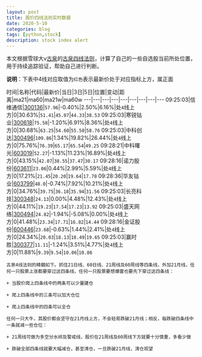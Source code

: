 ```yaml
---
layout: post
title: 股价四线法则实时数据
date: 2020-5-10
categories: blog
tags: [python,stock]
description: stock index alert
---
```



本文根据雪球大v[古泉](https://xueqiu.com/u/7148646888)的[古泉四线法则](https://xueqiu.com/7148646888/130498192)，计算了自己的一些自选股当前所处位置，用于持续追踪验证，帮助自己进行判断。

**说明**：下表中4线对应取值为`红色`表示最新价处于对应指标上方，属正面

时间|名称|代码|最新价|当日|3日|5日|位置|变动|距离|ma21|ma60|ma21w|ma60w
---|---|---|---|---|---|---|---|---
09:25:03|信维通信|[300136](https://xueqiu.com/S/SZ300136)|`57.96`|-0.40%|2.50%|6.16%|处`4`线上方|0|30.63%|`51.41`|`45.07`|`44.33`|`38.53`
09:25:03|寒锐钴业|[300618](https://xueqiu.com/S/SZ300618)|`75.58`|-1.20%|6.91%|8.36%|处`4`线上方|0|30.68%|`63.25`|`54.60`|`55.50`|`58.76`
09:25:03|中科创达|[300496](https://xueqiu.com/S/SZ300496)|`109.86`|1.34%|19.82%|26.44%|处`4`线上方|0|75.76%|`76.39`|`65.17`|`65.54`|`49.25`
09:28:21|中科曙光|[603019](https://xueqiu.com/S/SH603019)|`52.27`|-1.13%|11.23%|16.89%|处`4`线上方|0|43.15%|`42.07`|`38.55`|`37.47`|`30.17`
09:28:16|诺力股份|[603611](https://xueqiu.com/S/SH603611)|`23.06`|0.44%|2.99%|5.59%|处`4`线上方|0|17.21%|`21.45`|`20.20`|`19.64`|`17.78`
09:28:36|华友钴业|[603799](https://xueqiu.com/S/SH603799)|`48.0`|-0.74%|7.92%|10.21%|处`4`线上方|0|34.76%|`39.75`|`36.18`|`35.94`|`31.56`
09:25:03|长亮科技|[300348](https://xueqiu.com/S/SZ300348)|`24.13`|0.00%|4.48%|12.43%|处`4`线上方|0|44.11%|`19.23`|`17.54`|`17.23`|`13.92`
09:25:03|盛天网络|[300494](https://xueqiu.com/S/SZ300494)|`24.82`|-1.94%|-5.08%|0.00%|处`4`线上方|0|41.48%|`23.34`|`17.71`|`16.82`|`14.44`
09:28:16|金证股份|[600446](https://xueqiu.com/S/SH600446)|`23.68`|-0.63%|1.44%|2.41%|处`4`线上方|0|24.34%|`20.03`|`18.13`|`18.49`|`19.65`
09:25:03|赢时胜|[300377](https://xueqiu.com/S/SZ300377)|`11.11`|-1.24%|3.51%|4.77%|处`4`线上方|0|11.88%|`9.39`|`9.54`|`10.06`|`10.86`

```
古泉4线法则的精髓如下。抓住21日线、60日线、21周线及60周线等四条线，外加21月线，任何一只股票上涨都要穿过这四条线，任何一只股票要想爆雷也要先下穿过这四条线：

+ 当股价爬上四条线中的两条可以少量建仓

+ 爬上四条线中的三条可以加大仓位

+ 爬上四条线中的四条可以全仓

任何一只大牛，其股价都会坚守在21月线上方，不会轻易跌破21月线；相反，每跌破四条线中一条就减一些仓位：

+ 21周线可做为多空分水岭及警戒线，股价在21周线及60周线下方就要十分慎重，多看少做

+ 跌破全部四条线就要大幅减仓，甚至清仓，一旦跌破21月线，清仓观望
```